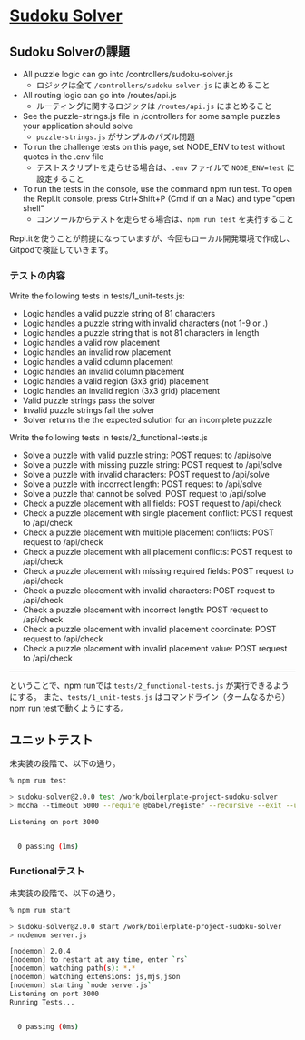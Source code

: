 # [Sudoku Solver](https://www.freecodecamp.org/learn/quality-assurance/quality-assurance-projects/sudoku-solver)

## Sudoku Solverの課題

- All puzzle logic can go into /controllers/sudoku-solver.js
  - ロジックは全て ``/controllers/sudoku-solver.js`` にまとめること
- All routing logic can go into /routes/api.js
  - ルーティングに関するロジックは ``/routes/api.js`` にまとめること
- See the puzzle-strings.js file in /controllers for some sample puzzles your application should solve
  - ``puzzle-strings.js`` がサンプルのパズル問題
- To run the challenge tests on this page, set NODE_ENV to test without quotes in the .env file
  - テストスクリプトを走らせる場合は、``.env`` ファイルで ``NODE_ENV=test`` に設定すること
- To run the tests in the console, use the command npm run test. To open the Repl.it console, press Ctrl+Shift+P (Cmd if on a Mac) and type "open shell"
  - コンソールからテストを走らせる場合は、``npm run test`` を実行すること

Repl.itを使うことが前提になっていますが、今回もローカル開発環境で作成し、Gitpodで検証していきます。

### テストの内容

Write the following tests in tests/1_unit-tests.js:

- Logic handles a valid puzzle string of 81 characters
- Logic handles a puzzle string with invalid characters (not 1-9 or .)
- Logic handles a puzzle string that is not 81 characters in length
- Logic handles a valid row placement
- Logic handles an invalid row placement
- Logic handles a valid column placement
- Logic handles an invalid column placement
- Logic handles a valid region (3x3 grid) placement
- Logic handles an invalid region (3x3 grid) placement
- Valid puzzle strings pass the solver
- Invalid puzzle strings fail the solver
- Solver returns the the expected solution for an incomplete puzzzle

Write the following tests in tests/2_functional-tests.js

- Solve a puzzle with valid puzzle string: POST request to /api/solve
- Solve a puzzle with missing puzzle string: POST request to /api/solve
- Solve a puzzle with invalid characters: POST request to /api/solve
- Solve a puzzle with incorrect length: POST request to /api/solve
- Solve a puzzle that cannot be solved: POST request to /api/solve
- Check a puzzle placement with all fields: POST request to /api/check
- Check a puzzle placement with single placement conflict: POST request to /api/check
- Check a puzzle placement with multiple placement conflicts: POST request to /api/check
- Check a puzzle placement with all placement conflicts: POST request to /api/check
- Check a puzzle placement with missing required fields: POST request to /api/check
- Check a puzzle placement with invalid characters: POST request to /api/check
- Check a puzzle placement with incorrect length: POST request to /api/check
- Check a puzzle placement with invalid placement coordinate: POST request to /api/check
- Check a puzzle placement with invalid placement value: POST request to /api/check

-------

ということで、npm runでは  ``tests/2_functional-tests.js`` が実行できるようにする。
また、``tests/1_unit-tests.js`` はコマンドライン（タームなるから）npm run testで動くようにする。

## ユニットテスト

未実装の段階で、以下の通り。

```bash
% npm run test

> sudoku-solver@2.0.0 test /work/boilerplate-project-sudoku-solver
> mocha --timeout 5000 --require @babel/register --recursive --exit --ui tdd tests/

Listening on port 3000


  0 passing (1ms)
```

### Functionalテスト

未実装の段階で、以下の通り。

```bash
% npm run start

> sudoku-solver@2.0.0 start /work/boilerplate-project-sudoku-solver
> nodemon server.js

[nodemon] 2.0.4
[nodemon] to restart at any time, enter `rs`
[nodemon] watching path(s): *.*
[nodemon] watching extensions: js,mjs,json
[nodemon] starting `node server.js`
Listening on port 3000
Running Tests...


  0 passing (0ms)
```